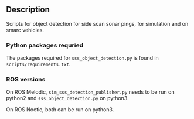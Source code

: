 ## Description
Scripts for object detection for side scan sonar pings, for simulation and on smarc vehicles.

### Python packages requried
The packages required for `sss_object_detection.py` is found in `scripts/requirements.txt`.

### ROS versions
On ROS Melodic, `sim_sss_detection_publisher.py` needs to be run on python2 and `sss_object_detection.py` on python3.

On ROS Noetic, both can be run on python3.
